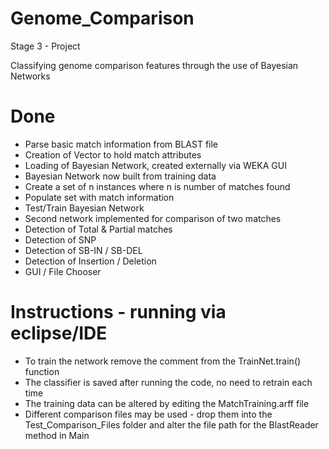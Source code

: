 Genome_Comparison
=================

Stage 3 - Project

Classifying genome comparison features through the use of Bayesian Networks


Done
=================
- Parse basic match information from BLAST file
- Creation of Vector to hold match attributes
- Loading of Bayesian Network, created externally via WEKA GUI
- Bayesian Network now built from training data
- Create a set of n instances where n is number of matches found
- Populate set with match information
- Test/Train Bayesian Network
- Second network implemented for comparison of two matches
- Detection of Total & Partial matches
- Detection of SNP 
- Detection of SB-IN / SB-DEL
- Detection of Insertion / Deletion
- GUI / File Chooser


Instructions - running via eclipse/IDE
=================
- To train the network remove the comment from the TrainNet.train() function
- The classifier is saved after running the code, no need to retrain each time
- The training data can be altered by editing the MatchTraining.arff file
- Different comparison files may be used - drop them into the Test_Comparison_Files folder and alter the file path for the BlastReader method in Main




